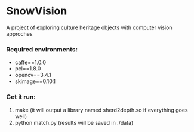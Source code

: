 # SnowVision
A project of exploring culture heritage objects with computer vision approches

### Required environments:
- caffe==1.0.0
- pcl==1.8.0
- opencv==3.4.1
- skimage==0.10.1

### Get it run:
1. make (it will output a library named sherd2depth.so if everything goes well)
2. python match.py (results will be saved in ./data)
